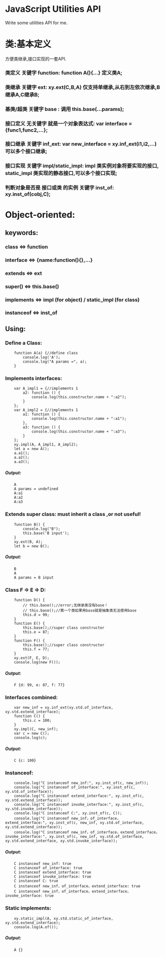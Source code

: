 # JavaScript Utilities API
Write some utilities API for me.
# 类:基本定义
方便类继承,接口实现的一套API.
### 类定义 关键字 function: function A(){...} 定义类A;
### 类继承 关键字 ext: xy.ext(C,B,A)  仅支持单继承,从右到左依次继承,B继承A,C继承B;
### 基类/超类 关键字 base : 调用 this.base(...params);
### 接口定义 无关键字 就是一个对象表达式: var interface = {func1,func2,...};
### 接口继承 关键字 inf_ext: var new_interface = xy.inf_ext(i1,i2,...) 可以多个接口继承;
### 接口实现 关键字 impl/static_impl: impl 类实例对象将要实现的接口, static_impl 类实现的静态接口,可以多个接口实现;
### 判断对象是否是 接口或类 的实例 关键字 inst_of: xy.inst_of(cobj,C);

# Object-oriented:
## keywords:
### class <=> function
### interface <=> {name:function(){},...}
### extends <=> ext          
### super() <=> this.base()
### implements <=> impl (for object) / static_impl (for class)
### instanceof <=> inst_of


## Using:
### Define a Class:

        function A(a) {//define class
	        console.log('A');
	        console.log("A params =", a);        
        }

### Implements interfaces:

        var A_impl1 = {//implements 1
            a2: function () {
                console.log(this.constructor.name + ":a2");
            }
        };
        var A_impl2 = {//implements 1
            a1: function () {
                console.log(this.constructor.name + ":a1");
            },
            a3: function () {
                console.log(this.constructor.name + ":a3");
            }
        };
        xy.impl(A, A_impl1, A_impl2);
	    let a = new A();
        a.a1();
        a.a2();
        a.a3();

##### Output:

	    A
	    A params = undefined
	    A:a1
	    A:a2
	    A:a3

### Extends super class: must inherit a class ,or not useful!

	    function B() {
            console.log("B");
            this.base('B input');
        }       
        xy.ext(B, A);
        let b = new B();
	
##### Output:

	    B
	    A
	    A params = B input
	
### Class F => E => D:

	    function D() {
            // this.base();//error;无继承类没有base！
            // this.base();//第一个类如果用base就是抽象类无法使用base
            this.d = 99;
        }
        function E() {
            this.base();//super class constructor
            this.e = 87;
        }
        function F() {
            this.base();//super class constructor
            this.f = 77;
        }        
        xy.ext(F, E, D);       
        console.log(new F());
	
##### Output:

	    F {d: 99, e: 87, f: 77}
	
### Interfaces combined:

	    var new_inf = xy.inf_ext(xy.std.of_interface, xy.std.extend_interface);        
        function C() {
            this.c = 100;
        }
        xy.impl(C, new_inf);
        var c = new C();
        console.log(c);
	
##### Output:

	    C {c: 100}
	
### Instanceof:

	    console.log("C instanceof new_inf:", xy.inst_of(c, new_inf));
        console.log("C instanceof of_interface:", xy.inst_of(c, xy.std.of_interface));
        console.log("C instanceof extend_interface:", xy.inst_of(c, xy.std.extend_interface));
        console.log("C instanceof invoke_interface:", xy.inst_of(c, xy.std.invoke_interface));
        console.log("C instanceof C:", xy.inst_of(c, C));
        console.log("C instanceof new_inf，of_interface，extend_interface:", xy.inst_of(c, new_inf, xy.std.of_interface, xy.std.extend_interface));
        console.log("C instanceof new_inf，of_interface，extend_interface，invoke_interface:", xy.inst_of(c, new_inf, xy.std.of_interface, xy.std.extend_interface, xy.std.invoke_interface));
	
##### Output:

	    C instanceof new_inf: true
	    C instanceof of_interface: true
	    C instanceof extend_interface: true
	    C instanceof invoke_interface: true
	    C instanceof C: true
	    C instanceof new_inf，of_interface，extend_interface: true
	    C instanceof new_inf，of_interface，extend_interface，invoke_interface: true
	
### Static implements:

	    xy.static_impl(A, xy.std.static_of_interface, xy.std.extend_interface);
	    console.log(A.of());
	
##### Output:

	    A {}



